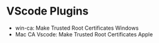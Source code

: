 # VScode Plugins

- win-ca: Make Trusted Root Certificates Windows
- Mac CA Vscode: Make Trusted Root Certificates Apple

